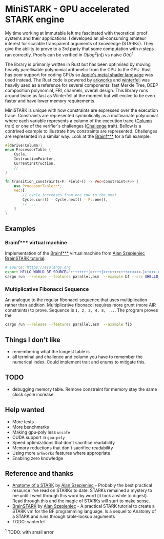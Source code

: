 # MiniSTARK - GPU accelerated STARK engine

My time working at Immutable left me fascinated with theoretical proof systems and their applications. I developed an all-consuming amateur interest for scalable transparent arguments of knowledge (STARKs). They give the ability to prove to a 3rd party that some computation with $n$ steps ran correctly. Proofs can be verified in $O(log^{2}(n))$ vs naive $O(n)$<sup>1</sup>.

The library is primarily written in Rust but has been optimised by moving heavily parellisable polynomial arithmetic from the CPU to the GPU. Rust has poor support for coding GPUs so [Apple's metal shader language](https://developer.apple.com/metal/) was used instead. The Rust code is powered by [arkworks](https://github.com/arkworks-rs) and [winterfell](https://github.com/novifinancial/winterfell) was heavily used as a reference for several components: fast Merkle Tree, DEEP composition polynomial, FRI, channels, overall design. This library runs around twice as fast as Winterfell at the moment but will evolve to be even faster and have lower memory requirements.

MiniSTARK is unique with how constraints are expressed over the execution trace. Constraints are represented symbolically as a multivariate polynomial where each variable represents a column of the execution trace ([Column](mini-stark/src/constraint.rs) trait) or one of the verifier's challenges ([Challenge](mini-stark/src/constraint.rs) trait). Bellow is a contrived example to illustrate how constraints are represented. Challenges are represented in a similar way. Look at the [Brainf***](mini-stark/examples/brainfuck/) for a full example.

```rust
#[derive(Column)]
enum ProcessorTable {
    Cycle,
    InstructionPointer,
    CurrentInstruction,
    // ...
}

fn transition_constraints<F: Field>() -> Vec<Constraint<F>> {
    use ProcessorTable::*;
    vec![
        // cycle increases from one row to the next
        Cycle.curr() - Cycle.next() - F::one(),
        // ...
    ]
}
```

## Examples

### Brainf*** virtual machine

Implementation of the [Brainf***](https://esolangs.org/wiki/Brainfuck) virtual machine from [Alan Szepieniec BrainSTARK tutorial](https://aszepieniec.github.io/stark-brainfuck/brainfuck).

```bash
# source: https://esolangs.org
export HELLO_WORLD_BF_SOURCE="++++++++[>++++[>++>+++>+++>+<<<<-]>+>+>->>+[<]<-]>>.>---.+++++++..+++.>>.<-.<.+++.------.--------.>>+.>++."
cargo run --release --features parallel,asm  --example bf --src $HELLO_WORLD_BF_SOURCE
```

### Multiplicative Fibonacci Sequence 

An analogue to the regular fibonacci sequence that uses multiplication rather than addition. Multiplicative fibonacci requires more grunt (more AIR constraints) to prove. Sequence is `1, 2, 2, 4, 8, ...`. The program proves the 

```bash
cargo run --release --features parallel,asm  --example fib
```

## Things I don't like

- remembering what the longest table is
- all terminal and challence and column you have to remember the numerical index. Could implement trait and enums to mitigate this.

## TODO

- debugging memory table. Remove constraint for memory stay the same clock cycle increase

## Help wanted

- More tests
- More benchmarks
- Making gpu-poly less `unsafe`
- CUDA support in `gpu-poly`
- Speed optimizations that don't sacrifice readability
- Memory reductions that don't sacrifice readability
- Using more `arkworks` features where appropriate
- Enabling zero knowledge

## Reference and thanks

- [Anatomy of a STARK](https://aszepieniec.github.io/stark-anatomy/) by [Alan Szepieniec](https://twitter.com/aszepieniec?lang=en) - Probably the best practical resource I've read on STARKs to date. STARKs remained a mystery to me until I went through this word by word (it took a while to digest). Read through this and the magic of STARKs will start to make sense.
- [BrainSTARK](https://aszepieniec.github.io/stark-brainfuck/brainfuck) by [Alan Szepieniec](https://twitter.com/aszepieniec?lang=en) - A practical STARK tutorial to create a STARK vm for the BF programming language. Is a sequel to Anatomy of a STARK and runs through table-lookup arguments
- TODO: winterfel

<sup>1</sup> TODO: with small error
